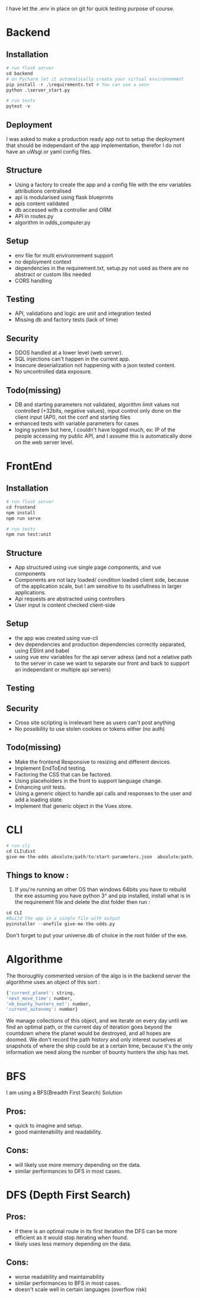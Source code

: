 I have let the .env in place on git for quick testing purpose of course.

# Backend
## Installation

```python
# run flask server
cd backend
# on Pycharm let it automatically create your virtual environnement
pip install -r .\requirements.txt # You can use a venv
python .\server_start.py       

# run tests
pytest -v
```

## Deployment
I was asked to make a production ready app not to setup the deployment that should be independant of the app implementation, therefor I do not have an uWsgi or yaml config files.
## Structure
- Using a factory to create the app and a config file with the env variables attributions centralised
- api is modularised using flask blueprints
- apis content validated
- db accessed with a controller and ORM
- API in routes.py
- algorithm in odds_computer.py
## Setup
- env file for multi environnement support
- no deployment context
- dependencies in the requirement.txt, setup.py not used as there are no abstract or custom libs needed
- CORS handling
## Testing
- API, validations and logic are unit and integration tested
- Missing db and factory tests (lack of time)
## Security
- DDOS handled at a lower level (web server).
- SQL injections can't happen in the current app.
- Insecure deserialization not happening with a json tested content.
- No uncontrolled data exposure.

## Todo(missing)
- DB and starting parameters not validated, algorithm limit values not controlled (+32bits, negative values), input control only done on the client input (API), not the conf and starting files
- enhanced tests with variable parameters for cases
- loging system but here, I couldn't have logged much, ex: IP of the people accessing my public API, and I assume this is automatically done on the web server level.

# FrontEnd
## Installation

```python
# run flask server
cd frontend
npm install
npm run serve  

# run tests
npm run test:unit
```
## Structure
- App structured using vue single page components, and vue components
- Components are not lazy loaded/ condition loaded client side, because of the application scale, but I am sensitive to its usefullness in larger applications.
- Api requests are abstracted using controllers
- User input is content checked client-side

## Setup
- the app was created using vue-cli
- dev dependencies and production dependencies correctly separated, using ESlint and babel
- using vue env variables for the api server adress (and not a relative path to the server in case we want to separate our front and back to support an independant or multiple api servers)

## Testing

## Security
-	Cross site scripting is irrelevant here as users can't post anything
-	No possibility to use stolen cookies or tokens either (no auth)

## Todo(missing)

- Make the frontend Responsive to resizing and different devices.
- Implement EndToEnd testing.
- Factoring the CSS that can be factored.
- Using placeholders in the front to support language change.
- Enhancing unit tests.
- Using a generic object to handle api calls and responses to the user and add a loading state.
- Implement that generic object in the Vuex store.

# CLI

```python
# run cli
cd CLI\dist
give-me-the-odds absolute/path/to/start-parameters.json  absolute/path/to/empire-parameters.json
```
## Things to know :
1. If you're running an other OS than windows 64bits you have to rebuild the exe 
assuming you have python 3^ and pip installed, install what is in the requirement file and delete the dist folder
then run :
```python
cd CLI
#Build the app in a single file with output
pyinstaller --onefile give-me-the-odds.py
```
Don't forget to put your universe.db of choice in the root folder of the exe.

# Algorithme
The thoroughly commented version of the algo is in the backend server
the algorithme uses an object of this sort :
```python
{'current_planet': string,
'next_move_time': number,
'nb_bounty_hunters_met': number,
'current_autonomy': number}
```
We manage collections of this object, and we iterate on every day until we find an optimal path, or the current day of iteration goes beyond the countdown where the planet would be destroyed, and all hopes are doomed.
We don't record the path history and only interest ourselves at snapshots of where the ship could be at a certain time, because it's the only information we need along the number of bounty hunters the ship has met.
# BFS
I am using a BFS(Breadth First Search) Solution 
## Pros:
- quick to imagine and setup.
- good maintenability and readability.
## Cons:
- will likely use more memory depending on the data.
- similar performances to DFS in most cases.

# DFS (Depth First Search) 
## Pros:
- if there is an optimal route in its first iteration the DFS can be more efficient as it would stop iterating when found.
- likely uses less memory depending on the data.

## Cons:
- worse readability and maintainability 
- similar performances to BFS in most
cases.
- doesn't scale well in certain languages
(overflow risk)
